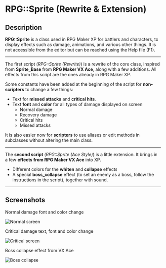 # RPG::Sprite (Rewrite & Extension)


## Description

**RPG::Sprite** is a class used in RPG Maker XP for battlers and characters, to display effects such as damage, animations, and various other things. It is not accessible from the editor but can be reached using the Help file (F1).

---

The first script (_RPG::Sprite (Rewrite)_) is a rewrite of the core class, inspired from **Sprite_Base** from **RPG Maker VX Ace**, along with a few additions. All effects from this script are the ones already in RPG Maker XP.

Some constants have been added at the beginning of the script for **non-scripters** to change a few things:
* Text for **missed attacks** and **critical hits**.
* Text **font** and **color** for all types of damage displayed on screen
  * Normal damage
  * Recovery damage
  * Critical hits
  * Missed attacks

It is also easier now for **scripters** to use aliases or edit methods in subclasses without altering the main class.

---

The **second script** (_RPG::Sprite (Ace Style)_) is a little extension. It brings in a few **effects from RPG Maker VX Ace** into XP.
- Different colors for the **whiten** and **collapse** effects
- A special **boss_collapse** effect (to set an enemy as a boss, follow the instructions in the script), together with sound.

---

## Screenshots

Normal damage font and color change

![Normal screen](../RPG-Sprite/rpg_sprite_screen1.png)

Critical damage text, font and color change

![Critical screen](../RPG-Sprite/rpg_sprite_screen2.png)

Boss collapse effect from VX Ace

![Boss collapse](../RPG-Sprite/rpg_sprite_screen3.png)
